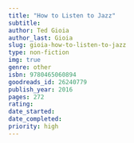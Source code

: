 ```yaml
---
title: "How to Listen to Jazz"
subtitle: 
author: Ted Gioia
author_last: Gioia
slug: gioia-how-to-listen-to-jazz
type: non-fiction
img: true
genre: other
isbn: 9780465060894
goodreads_id: 26240779
publish_year: 2016
pages: 272
rating: 
date_started:
date_completed:
priority: high
---
```

